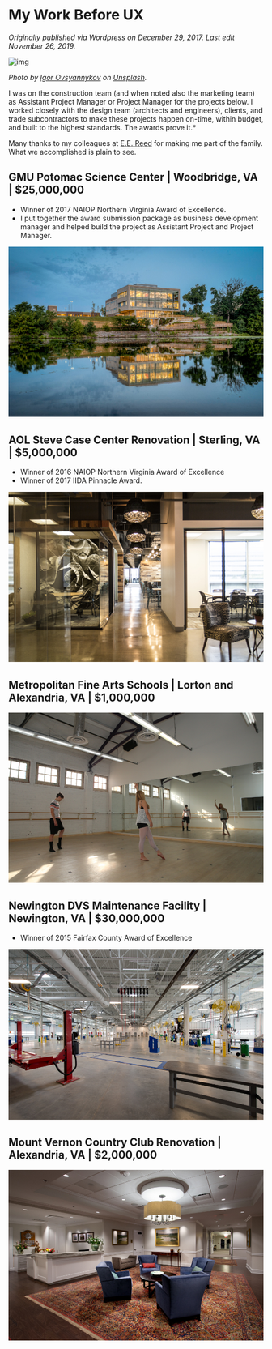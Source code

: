 # My Work Before UX

*Originally published via Wordpress on December 29, 2017.*
*Last edit November 26, 2019.*

![img](before-ux.assets/igor-ovsyannykov-371079-e1514575931257.jpg)

*Photo by [Igor Ovsyannykov](https://unsplash.com/photos/I610NmXZwqo?utm_source=unsplash&utm_medium=referral&utm_content=creditCopyText) on [Unsplash](https://unsplash.com/?utm_source=unsplash&utm_medium=referral&utm_content=creditCopyText).*

I was on the construction team (and when noted also the marketing team) as Assistant Project Manager or Project Manager for the projects below. I worked closely with the design team (architects and engineers), clients, and trade subcontractors to make these projects happen on-time, within budget, and built to the highest standards. The awards prove it.*

Many thanks to my colleagues at [E.E. Reed](https://www.eereedmidatlantic.com/) for making me part of the family. What we accomplished is plain to see.


## GMU Potomac Science Center | Woodbridge, VA | $25,000,000

- Winner of 2017 NAIOP Northern Virginia Award of Excellence.
- I put together the award submission package as business development manager and helped build the project as Assistant Project and Project Manager.

![img](before-ux.assets/006_kittner-20170725-26-0802.jpg)


## AOL Steve Case Center Renovation | Sterling, VA | $5,000,000

- Winner of 2016 NAIOP Northern Virginia Award of Excellence
- Winner of 2017 IIDA Pinnacle Award.

![img](before-ux.assets/img_5866final.jpg)


## Metropolitan Fine Arts Schools | Lorton and Alexandria, VA | $1,000,000

![img](before-ux.assets/7j9a8647.jpg)


## Newington DVS Maintenance Facility | Newington, VA | $30,000,000

- Winner of 2015 Fairfax County Award of Excellence

![img](before-ux.assets/20130605_9801-1.jpg)


## Mount Vernon Country Club Renovation | Alexandria, VA | $2,000,000

![img](before-ux.assets/20140414_6473-1.jpg)